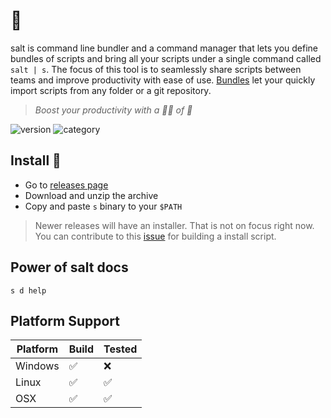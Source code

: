 # 🧂

salt is command line bundler and a command manager that lets you define bundles
of scripts and bring all your scripts under a single command called `salt | s`.
The focus of this tool is to seamlessly share scripts between teams and improve
productivity with ease of use. [Bundles](#salt-bundle) let your quickly import
scripts from any folder or a git repository.

> _Boost your productivity with a 🤏🏻 of 🧂_

![version](https://img.shields.io/badge/version-v0.1.0-orange)
![category](https://img.shields.io/badge/beta-teal)

## Install 🧂

- Go to [releases page]()
- Download and unzip the archive
- Copy and paste `s` binary to your `$PATH`

> Newer releases will have an installer. That is not on focus right now. You can
> contribute to this [issue]() for building a install script.

## Power of salt docs

```
s d help
```

## Platform Support

| Platform | Build | Tested |
| -------- | ----- | ------ |
| Windows  | ✅    | ❌     |
| Linux    | ✅    | ✅     |
| OSX      | ✅    | ✅     |
